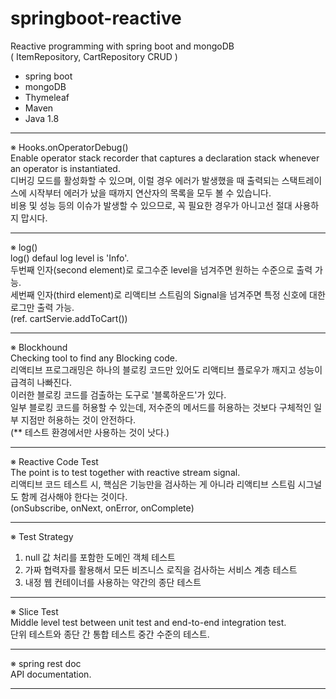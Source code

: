 # springboot-reactive
Reactive programming with spring boot and mongoDB  
 ( ItemRepository, CartRepository CRUD )

- spring boot
- mongoDB
- Thymeleaf
- Maven
- Java 1.8

***
※ Hooks.onOperatorDebug()  
Enable operator stack recorder that captures a declaration stack whenever an operator is instantiated.  
디버깅 모드를 활성화할 수 있으며, 이럴 경우 에러가 발생했을 때 출력되는 스택트레이스에 시작부터 에러가 났을 때까지 연산자의 목록을 모두 볼 수 있습니다.  
비용 및 성능 등의 이슈가 발생할 수 있으므로, 꼭 필요한 경우가 아니고선 절대 사용하지 맙시다.
***
※ log()  
log() defaul log level is 'Info'.  
두번째 인자(second element)로 로그수준 level을 넘겨주면 원하는 수준으로 출력 가능.  
세번째 인자(third element)로 리액티브 스트림의 Signal을 넘겨주면 특정 신호에 대한 로그만 출력 가능.  
(ref. cartServie.addToCart())  
***
※ Blockhound  
Checking tool to find any Blocking code.  
리액티브 프로그래밍은 하나의 블로킹 코드만 있어도 리액티브 플로우가 깨지고 성능이 급격히 나빠진다.  
이러한 블로킹 코드를 검출하는 도구로 '블록하운드'가 있다.  
일부 블로킹 코드를 허용할 수 있는데, 저수준의 메서드를 허용하는 것보다 구체적인 일부 지점만 허용하는 것이 안전하다.  
(** 테스트 환경에서만 사용하는 것이 낫다.)  
***
※ Reactive Code Test  
The point is to test together with reactive stream signal.  
리액티브 코드 테스트 시, 핵심은 기능만을 검사하는 게 아니라 리액티브 스트림 시그널도 함께 검사해야 한다는 것이다.  
(onSubscribe, onNext, onError, onComplete)  
***
※ Test Strategy
1. null 값 처리를 포함한 도메인 객체 테스트  
2. 가짜 협력자를 활용해서 모든 비즈니스 로직을 검사하는 서비스 계층 테스트  
3. 내정 웹 컨테이너를 사용하는 약간의 종단 테스트  
***
※ Slice Test  
Middle level test between unit test and end-to-end integration test.  
단위 테스트와 종단 간 통합 테스트 중간 수준의 테스트.  
***
※ spring rest doc  
API documentation.
***